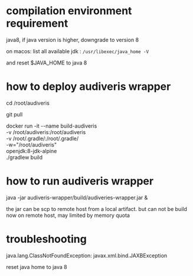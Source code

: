 # compilation environment requirement 

java8, if java version is higher, downgrade to version 8

on macos: 
list all available jdk :
``/usr/libexec/java_home -V``

and reset $JAVA_HOME to java 8

# how to deploy audiveris wrapper


cd /root/audiveris

git pull 


docker run -it   --name build-audiveris \
-v /root/audiveris:/root/audiveris \
-v /root/.gradle/:/root/.gradle/ \
-w="/root/audiveris" \
openjdk:8-jdk-alpine  \
./gradlew build

# how to run audiveris wrapper 

java -jar audiveris-wrapper/build/audiveries-wrapper.jar & 

the jar can be scp to remote host from a local artifact. but can not be build now on remote host, may limited by memory quota



# troubleshooting

java.lang.ClassNotFoundException: javax.xml.bind.JAXBException

reset java home to java 8 